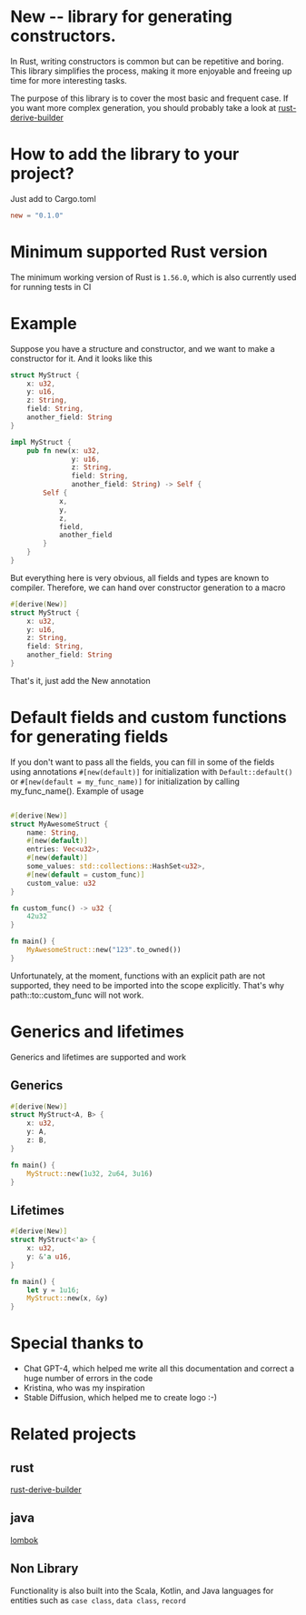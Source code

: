 
# New -- library for generating constructors.
In Rust, writing constructors is common but can be repetitive and boring. This library simplifies the process, 
making it more enjoyable and freeing up time for more interesting tasks.

The purpose of this library is to cover the most basic and frequent case. If you want more complex generation, you
should probably take a look at  [rust-derive-builder](https://github.com/colin-kiegel/rust-derive-builder)

# How to add the library to your project?
Just add to Cargo.toml
```toml
new = "0.1.0"
```

# Мinimum supported Rust version
The minimum working version of Rust is `1.56.0`, which is also currently used for running tests in CI

# Example
Suppose you have a structure and constructor, and we want to make a constructor for it.
And it looks like this
```rust
struct MyStruct {
    x: u32,
    y: u16,
    z: String,
    field: String,
    another_field: String
}

impl MyStruct {
    pub fn new(x: u32,
               y: u16,
               z: String,
               field: String,
               another_field: String) -> Self {
        Self {
            x,
            y,
            z,
            field,
            another_field 
        }
    }
}
```
But everything here is very obvious, all fields and types are known to compiler. Therefore, we can hand over constructor generation to a macro
```rust
#[derive(New)]
struct MyStruct {
    x: u32,
    y: u16,
    z: String,
    field: String,
    another_field: String
}
```

That's it, just add the New annotation

# Default fields and custom functions for generating fields
If you don't want to pass all the fields, you can fill in some of the fields using annotations `#[new(default)]` for
initialization with `Default::default()` or `#[new(default = my_func_name)]` for initialization by calling
my_func_name().
Example of usage

```rust

#[derive(New)]
struct MyAwesomeStruct {
    name: String,
    #[new(default)]
    entries: Vec<u32>,
    #[new(default)]
    some_values: std::collections::HashSet<u32>,
    #[new(default = custom_func)]
    custom_value: u32
}

fn custom_func() -> u32 {
    42u32
}

fn main() {
    MyAwesomeStruct::new("123".to_owned())
}

```
Unfortunately, at the moment, functions with an explicit path are not supported, they need to be imported into the scope
explicitly. That's why path::to::custom_func will not work.



# Generics and lifetimes

Generics and lifetimes are supported and work

## Generics
```rust
#[derive(New)]
struct MyStruct<A, B> {
    x: u32,
    y: A,
    z: B,
}

fn main() {
    MyStruct::new(1u32, 2u64, 3u16)
}
```

## Lifetimes
```rust
#[derive(New)]
struct MyStruct<'a> {
    x: u32,
    y: &'a u16,
}

fn main() {
    let y = 1u16;
    MyStruct::new(x, &y)
}
```


# Special thanks to
* Chat GPT-4, which helped me write all this documentation and correct a huge number of errors in the code
* Kristina, who was my inspiration
* Stable Diffusion, which helped me to create logo :-)


# Related projects

## rust
[rust-derive-builder](https://github.com/colin-kiegel/rust-derive-builder)

## java
[lombok](https://github.com/projectlombok/lombok)

## Non Library
Functionality is also built into the Scala, Kotlin, and Java languages for entities such as  `case class`, `data class`, `record`



